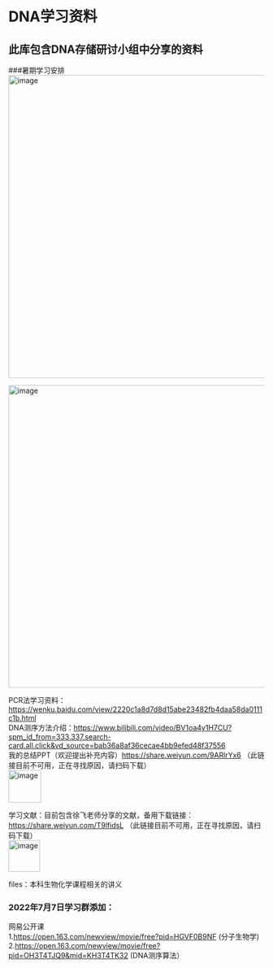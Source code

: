# DNA学习资料
## 此库包含DNA存储研讨小组中分享的资料

###暑期学习安排  
<img width="596" alt="image" src="https://user-images.githubusercontent.com/91801740/180588441-e639b30b-119e-4ce2-a21d-c3b9b809fb54.png">

<img width="595" alt="image" src="https://user-images.githubusercontent.com/91801740/180588425-8d3c444a-3667-4bc4-9c81-c3bf416b5384.png">

PCR法学习资料： https://wenku.baidu.com/view/2220c1a8d7d8d15abe23482fb4daa58da0111c1b.html \
DNA测序方法介绍：https://www.bilibili.com/video/BV1oa4y1H7CU?spm_id_from=333.337.search-card.all.click&vd_source=bab36a8af36cecae4bb9efed48f37556 \
我的总结PPT（欢迎提出补充内容）https://share.weiyun.com/9ARlrYx6 （此链接目前不可用，正在寻找原因，请扫码下载）\
<img width="64" alt="image" src="https://user-images.githubusercontent.com/91801740/177796860-4d228d5b-9a44-409d-8ebc-9b4360d52418.png"> 

学习文献：目前包含徐飞老师分享的文献，备用下载链接：https://share.weiyun.com/T9lfidsL （此链接目前不可用，正在寻找原因，请扫码下载） \
<img width="62" alt="image" src="https://user-images.githubusercontent.com/91801740/177798652-02e7bf3d-ad21-4db2-81bc-b852e1d6bac1.png">

files：本科生物化学课程相关的讲义

### 2022年7月7日学习群添加：
网易公开课 \
1.https://open.163.com/newview/movie/free?pid=HGVF0B9NF (分子生物学) \
2.https://open.163.com/newview/movie/free?pid=OH3T4TJQ9&mid=KH3T4TK32 (DNA测序算法）
